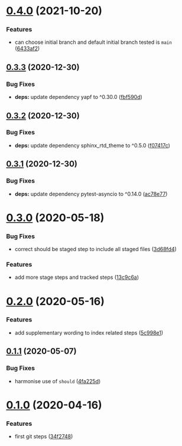 # [0.4.0](https://github.com/opinionated-digital-center/behave4git/compare/v0.3.3...v0.4.0) (2021-10-20)


### Features

* can choose initial branch and default initial branch tested is `main` ([6433af2](https://github.com/opinionated-digital-center/behave4git/commit/6433af2a62f4417365d49f1057cbfe9a6298d7c9))

## [0.3.3](https://github.com/opinionated-digital-center/behave4git/compare/v0.3.2...v0.3.3) (2020-12-30)


### Bug Fixes

* **deps:** update dependency yapf to ^0.30.0 ([fbf590d](https://github.com/opinionated-digital-center/behave4git/commit/fbf590d226e682f634033783088376137b47f845))

## [0.3.2](https://github.com/opinionated-digital-center/behave4git/compare/v0.3.1...v0.3.2) (2020-12-30)


### Bug Fixes

* **deps:** update dependency sphinx_rtd_theme to ^0.5.0 ([f07417c](https://github.com/opinionated-digital-center/behave4git/commit/f07417c9777be552c5eff6fc4577a5d5ea5cde21))

## [0.3.1](https://github.com/opinionated-digital-center/behave4git/compare/v0.3.0...v0.3.1) (2020-12-30)


### Bug Fixes

* **deps:** update dependency pytest-asyncio to ^0.14.0 ([ac78e77](https://github.com/opinionated-digital-center/behave4git/commit/ac78e770c7974c84b8fff129d8523d210c2846ea))

# [0.3.0](https://github.com/opinionated-digital-center/behave4git/compare/v0.2.0...v0.3.0) (2020-05-18)


### Bug Fixes

* correct should be staged step to include all staged files ([3d68fd4](https://github.com/opinionated-digital-center/behave4git/commit/3d68fd400b36d15a1e791efdbff819e310819541))


### Features

* add more stage steps and tracked steps ([13c9c6a](https://github.com/opinionated-digital-center/behave4git/commit/13c9c6a0102f7d50200aee35c6ecd28aa2dbf7fd))

# [0.2.0](https://github.com/opinionated-digital-center/behave4git/compare/v0.1.1...v0.2.0) (2020-05-16)


### Features

* add supplementary wording to index related steps ([5c998e1](https://github.com/opinionated-digital-center/behave4git/commit/5c998e1e80375878c1ed5ca744bd71834b5de35e))

## [0.1.1](https://github.com/opinionated-digital-center/behave4git/compare/v0.1.0...v0.1.1) (2020-05-07)


### Bug Fixes

* harmonise use of `should` ([4fa225d](https://github.com/opinionated-digital-center/behave4git/commit/4fa225dcb219d12b2f881b5b82919ea5bd55af1c))

# [0.1.0](https://github.com/opinionated-digital-center/behave4git/compare/v0.0.0...v0.1.0) (2020-04-16)


### Features

* first git steps ([34f2748](https://github.com/opinionated-digital-center/behave4git/commit/34f2748e71ab5771cc6726f6bc50493c50a46d19))
